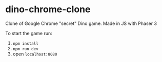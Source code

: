 # dino-chrome-clone
Clone of Google Chrome "secret" Dino game. Made in JS with Phaser 3

To start the game run:

1. ```npm install```
2. ```npm run dev```
3. open ```localhost:8080```
